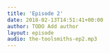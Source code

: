 ```yaml
---
title: 'Episode 2'
date: 2018-02-13T14:51:41+00:00
author: TODO Add author
layout: episode
audio: the-toolsmiths-ep2.mp3
---
```

